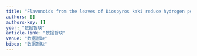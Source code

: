 ```yaml
---
title: "Flavonoids from the leaves of Diospyros kaki reduce hydrogen peroxide-induced injury of NG108-15 cells"
authors: []
authors-key: []
year: "数据暂缺"
article-link: "数据暂缺"
venue: "数据暂缺"
bibex: "数据暂缺"
---
```

